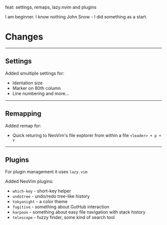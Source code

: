 feat: settings, remaps, lazy.nvim and plugins

I am beginner. I know nothing John Snow - I did something as a start.

# Changes

---

## Settings

Added smultiple settings for:
- Identation size
- Marker on 80th column
- Line numbering and more...

---

## Remapping

Added remap for:
- Quick returing to NeoVim's file explorer from within a file `<leader> + p + v`

---

## Plugins

For plugin management it uses `lazy.vim`

Added NeoVim plugins:
- `which-key` - short-key helper
- `undotree` - undo/redo tree-like history
- `tokyonight` - a color theme
- `fugitive` - something about GutHub interaction
- `harpoon` - something about easy file navigation with stack history
- `telescope` - fuzzy finder, some kind of search tool

